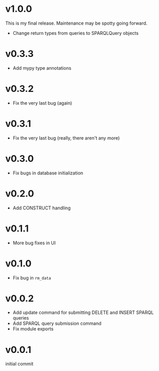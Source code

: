 v1.0.0
======

 This is my final release. Maintenance may be spotty going forward.

 * Change return types from queries to SPARQLQuery objects

v0.3.3
======

 * Add mypy type annotations

v0.3.2
======

 * Fix the very last bug (again)

v0.3.1
======

 * Fix the very last bug (really, there aren't any more)

v0.3.0
======

 * Fix bugs in database initialization

v0.2.0
======

 * Add CONSTRUCT handling 

v0.1.1
======

 * More bug fixes in UI

v0.1.0
======

 * Fix bug in `rm_data`

v0.0.2
======

 * Add update command for submitting DELETE and INSERT SPARQL queries
 * Add SPARQL query submission command
 * Fix module exports

v0.0.1
======

initial commit
